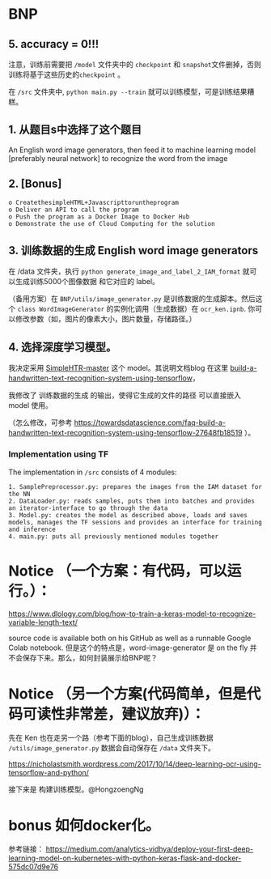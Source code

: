 # BNP


## 5. accuracy = 0!!!

注意，训练前需要把 `/model` 文件夹中的 `checkpoint` 和 `snapshot`文件删掉，否则 训练将基于这些历史的`checkpoint` 。

在 `/src` 文件夹中, `python main.py --train` 就可以训练模型，可是训练结果糟糕。



## 1. 从题目s中选择了这个题目
An English word image generators, then feed it to machine learning model [preferably neural network] to recognize the word from the image

## 2. [Bonus]

	o CreatethesimpleHTML+Javascripttoruntheprogram 
	o Deliver an API to call the program
	o Push the program as a Docker Image to Docker Hub
	o Demonstrate the use of Cloud Computing for the solution

## 3. 训练数据的生成 English word image generators

在 /data 文件夹，执行 `python generate_image_and_label_2_IAM_format` 就可以生成训练5000个图像数据 和它对应的 label。

（备用方案）在 `BNP/utils/image_generator.py` 是训练数据的生成脚本。然后这个 `class WordImageGenerator` 的实例化调用（生成数据）在 `ocr_ken.ipnb`. 你可以修改参数（如，图片的像素大小，图片数量，存储路径。）


## 4. 选择深度学习模型。

我决定采用 [SimpleHTR-master](https://github.com/githubharald/SimpleHTR ) 这个 model。其说明文档blog 在这里 [build-a-handwritten-text-recognition-system-using-tensorflow](https://towardsdatascience.com/build-a-handwritten-text-recognition-system-using-tensorflow-2326a3487cd5)，

我修改了 训练数据的生成 的输出，使得它生成的文件的路径 可以直接嵌入 model 使用。

 （怎么修改，可参考 https://towardsdatascience.com/faq-build-a-handwritten-text-recognition-system-using-tensorflow-27648fb18519 ）。
 
### Implementation using TF

The implementation in `/src` consists of 4 modules:

	1. SamplePreprocessor.py: prepares the images from the IAM dataset for the NN
	2. DataLoader.py: reads samples, puts them into batches and provides an iterator-interface to go through the data
	3. Model.py: creates the model as described above, loads and saves models, manages the TF sessions and provides an interface for training and inference
	4. main.py: puts all previously mentioned modules together


# Notice （一个方案：有代码，可以运行。）：

https://www.dlology.com/blog/how-to-train-a-keras-model-to-recognize-variable-length-text/

source code is available both on his GitHub as well as a runnable Google Colab notebook. 
但是这个的特点是，word-image-generator 是 on the fly 并不会保存下来。那么，如何封装展示给BNP呢？

# Notice （另一个方案(代码简单，但是代码可读性非常差，建议放弃)）：
先在 Ken 也在走另一个路（参考下面的blog），自己生成训练数据 `/utils/image_generator.py` 数据会自动保存在 `/data`
 文件夹下。
 
https://nicholastsmith.wordpress.com/2017/10/14/deep-learning-ocr-using-tensorflow-and-python/

接下来是 构建训练模型。@HongzoengNg

# bonus 如何docker化。
参考链接： https://medium.com/analytics-vidhya/deploy-your-first-deep-learning-model-on-kubernetes-with-python-keras-flask-and-docker-575dc07d9e76
